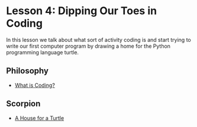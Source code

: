Lesson 4: Dipping Our Toes in Coding
====================================

In this lesson we talk about what sort of activity coding is and start
trying to write our first computer program by drawing a home for the
Python programming language turtle.

Philosophy
----------

* [What is Coding?](../../philosophy/philosophy-03-what-is-coding.md)

Scorpion
--------

* [A House for a Turtle](../../scorpions/scorpion-02-turtle-home.md)
